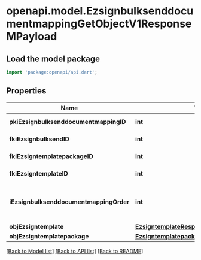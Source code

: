 # openapi.model.EzsignbulksenddocumentmappingGetObjectV1ResponseMPayload

## Load the model package
```dart
import 'package:openapi/api.dart';
```

## Properties
Name | Type | Description | Notes
------------ | ------------- | ------------- | -------------
**pkiEzsignbulksenddocumentmappingID** | **int** | The unique ID of the Ezsignbulksenddocumentmapping. | 
**fkiEzsignbulksendID** | **int** | The unique ID of the Ezsignbulksend | 
**fkiEzsigntemplatepackageID** | **int** | The unique ID of the Ezsigntemplatepackage | [optional] 
**fkiEzsigntemplateID** | **int** | The unique ID of the Ezsigntemplate | [optional] 
**iEzsignbulksenddocumentmappingOrder** | **int** | The order in which the Ezsigntemplate or Ezsigntemplatepackage will be presented to the signatory in the Ezsignfolder. | 
**objEzsigntemplate** | [**EzsigntemplateResponseCompound**](EzsigntemplateResponseCompound.md) |  | [optional] 
**objEzsigntemplatepackage** | [**EzsigntemplatepackageResponseCompound**](EzsigntemplatepackageResponseCompound.md) |  | [optional] 

[[Back to Model list]](../README.md#documentation-for-models) [[Back to API list]](../README.md#documentation-for-api-endpoints) [[Back to README]](../README.md)


